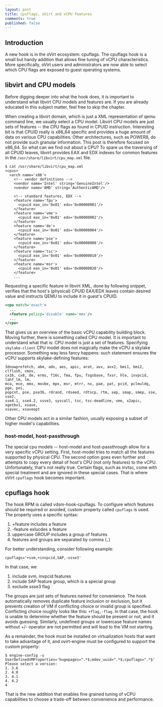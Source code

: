```yaml
---
layout: post
title: cpuflags, oVirt and vCPU features
comments: true
published: false
---
```


## Introduction

A new hook is in the oVirt ecosystem: cpuflags. The cpuflags hook is a small but handy addition that allows fine tuning of vCPU characteristics. More specifically, oVirt users and administrators are now able to select which CPU flags are exposed to guest operating systems.

<!--more-->

## libvirt and CPU models

Before digging deeper into what the hook does, it is important to understand what libvirt CPU models and features are. If you are already educated in this subject matter, feel free to skip the chapter.

When creating a libvirt domain, which is just a XML representation of qemu command line, we usually select a CPU model. Libvirt CPU models are just sets of features -- the CPU flags as found in CPUID instruction. Interesting bit is that CPUID really is x86_64 specific and provides a huge amount of data on various CPU capabilities. Other architectures, such as POWER8, do not provide such granular information. This post is therefore focused on x86_64. So what can we find out about a CPU? To spare us the traversing of all CPUID leaves, libvirt provides EAX and EDX indexes for common features in the `/usr/share/libvirt/cpu_map.xml` file.

```
$ cat /usr/share/libvirt/cpu_map.xml
<cpus>
  <arch name='x86'>
    <!-- vendor definitions -->
    <vendor name='Intel' string='GenuineIntel'/>
    <vendor name='AMD' string='AuthenticAMD'/>

    <!-- standard features, EDX -->
    <feature name='fpu'>
      <cpuid eax_in='0x01' edx='0x00000001'/>
    </feature>
    <feature name='vme'>
      <cpuid eax_in='0x01' edx='0x00000002'/>
    </feature>
    <feature name='de'>
      <cpuid eax_in='0x01' edx='0x00000004'/>
    </feature>
    <feature name='pse'>
      <cpuid eax_in='0x01' edx='0x00000008'/>
    </feature>
    <feature name='tsc'>
      <cpuid eax_in='0x01' edx='0x00000010'/>
    </feature>
    <feature name='msr'>
      <cpuid eax_in='0x01' edx='0x00000020'/>
    </feature>
    ...
```

Requesting a specific feature in libvirt XML, done by following snippet, verifies that the host's (physical) CPUID EAX/EDX leaves contain desired value and instructs QEMU to include it in guest's CPUID.

```xml
<cpu match='exact'>
  ...
  <feature policy='disable' name='mmx'/>
  ...
</cpu>
```

That gives us an overview of the basic vCPU capability building block. Moving further, there is something called CPU model. It is important to understand what that is: CPU model is just a set of features. Specifying `skylake-client` CPU model does not magically make the vCPU a skylake processor. Something way less fancy happens: such statement ensures the vCPU supports skylake-defining features: 

```
3dnowprefetch, abm, adx, aes, apic, arat, avx, avx2, bmi1, bmi2, clflush, cmov,
cx16, cx8, de, erms, f16c, fma, fpu, fsgsbase, fxsr, hle, invpcid, lahf_lm, lm,
mca, mce, mmx, movbe, mpx, msr, mtrr, nx, pae, pat, pcid, pclmuldq, pge, pni,
popcnt, pse, pse36, rdrand, rdseed, rdtscp, rtm, sep, smap, smep, sse, sse2,
sse4.1, sse4.2, ssse3, syscall, tsc, tsc-deadline, vme, x2apic, xgetbv1, xsave,
xsavec, xsaveopt
```

Other CPU models act in a similar fashion, usually exposing a subset of higher model's capabilities.

### host-model, host-passthrough

The special cpu models -- host-model and host-passthrough allow for a very specific vCPU setting. First, host-model tries to match all the features supported by physical CPU. The second option goes even further and attempts to copy every detail of host's CPU (not only features) to the vCPU. Unfortunately, that's not really true. Certain flags, such as invtsc, come with special treatment and are ignored in these special cases. That is where oVirt `cpuflags` hook becomes important.

## cpuflags hook

The hook RPM is called vdsm-hook-cpuflags. To configure which features should be required or avoided, custom property called `cpuflags` is used. The property uses a specific syntax:

1. +feature includes a feature
2. -feature exlucdes a feature
3. uppercase GROUP includes a group of features
4. features and groups are separated by comma (`,`)

For better understanding, consider following example:

```
cpuflags='+svm,+invpcid,SAP,-ssse3'
```

In that case, we

1. include svm, invpcid features
2. include SAP feature group, which is a special group
3. exclude ssse3 flag

The groups are just sets of features named for convenience. The hook automatically removes duplicate feature inclusion or exclusion, but it prevents creation of VM if conflicting choice or invalid group is specified. Conflicting choice roughly looks like this: `+flag,-flag`. In that case, the hook is unable to determine whether the feature should be present or not, and it avoids guessing. Similarly, undefined groups or lowercase feature names without +/- operator are not permitted and will lead to the VM not starting.

As a remainder, the hook must be installed on virtualization hosts that want to take advantage of it, and ovirt-engine must be configured to support the custom property:

```
$ engine-config -s UserDefinedVMProperties='hugepages=^.*$;mdev_uuid=^.*$;cpuflags=^.*$'
Please select a version:
1. 3.6
2. 4.0
3. 4.1
4. 4.2
4
```

That is the new addition that enables fine grained tuning of vCPU capabilities to choose a trade-off between convenience and performance.
